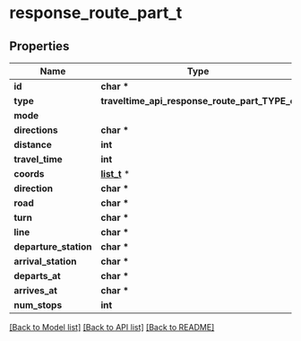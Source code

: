 # response_route_part_t

## Properties
Name | Type | Description | Notes
------------ | ------------- | ------------- | -------------
**id** | **char \*** |  | 
**type** | **traveltime_api_response_route_part_TYPE_e** |  | 
**mode** |  |  | 
**directions** | **char \*** |  | 
**distance** | **int** |  | 
**travel_time** | **int** |  | 
**coords** | [**list_t**](coords.md) \* |  | 
**direction** | **char \*** |  | [optional] 
**road** | **char \*** |  | [optional] 
**turn** | **char \*** |  | [optional] 
**line** | **char \*** |  | [optional] 
**departure_station** | **char \*** |  | [optional] 
**arrival_station** | **char \*** |  | [optional] 
**departs_at** | **char \*** |  | [optional] 
**arrives_at** | **char \*** |  | [optional] 
**num_stops** | **int** |  | [optional] 

[[Back to Model list]](../README.md#documentation-for-models) [[Back to API list]](../README.md#documentation-for-api-endpoints) [[Back to README]](../README.md)


